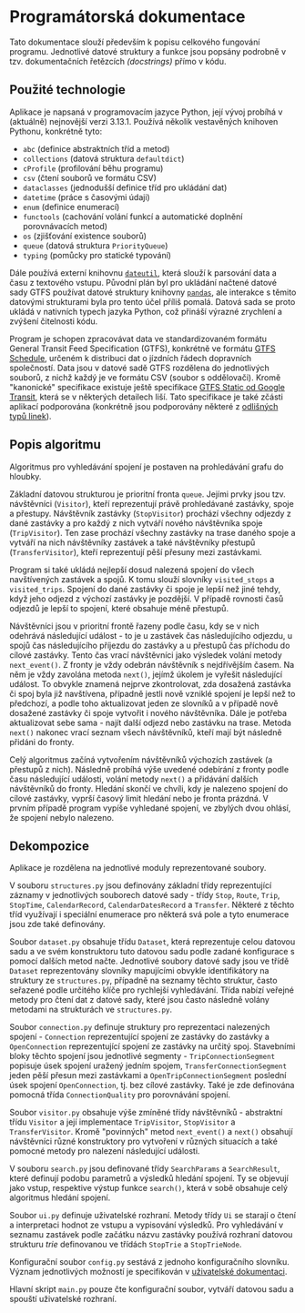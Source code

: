 # Programátorská dokumentace
Tato dokumentace slouží především k popisu celkového fungování programu. Jednotlivé datové struktury a funkce jsou popsány podrobně v tzv. dokumentačních řetězcích *(docstrings)* přímo v kódu.

## Použité technologie
Aplikace je napsaná v programovacím jazyce Python, její vývoj probíhá v (aktuálně) nejnovější verzi 3.13.1. Používá několik vestavěných knihoven Pythonu, konkrétně tyto:
- `abc` (definice abstraktních tříd a metod)
- `collections` (datová struktura `defaultdict`)
- `cProfile` (profilování běhu programu)
- `csv` (čtení souborů ve formátu CSV)
- `dataclasses` (jednodušší definice tříd pro ukládání dat)
- `datetime` (práce s časovými údaji)
- `enum` (definice enumerací)
- `functools` (cachování volání funkcí a automatické doplnění porovnávacích metod)
- `os` (zjišťování existence souborů)
- `queue` (datová struktura `PriorityQueue`)
- `typing` (pomůcky pro statické typování)

Dále používá externí knihovnu [`dateutil`](https://pypi.org/project/python-dateutil/), která slouží k parsování data a času z textového vstupu. Původní plán byl pro ukládání načtené datové sady GTFS používat datové struktury knihovny [`pandas`](https://pandas.pydata.org/), ale interakce s těmito datovými strukturami byla pro tento účel příliš pomalá. Datová sada se proto ukládá v nativních typech jazyka Python, což přináší výrazné zrychlení a zvýšení čitelnosti kódu.

Program je schopen zpracovávat data ve standardizovaném formátu General Transit Feed Specification (GTFS), konkrétně ve formátu [GTFS Schedule](https://gtfs.org/documentation/schedule/reference/), určeném k distribuci dat o jízdních řádech dopravních společností. Data jsou v datové sadě GTFS rozdělena do jednotlivých souborů, z nichž každý je ve formátu CSV (soubor s oddělovači). Kromě "kanonické" specifikace existuje ještě specifikace [GTFS Static od Google Transit](https://developers.google.com/transit/gtfs/reference), která se v některých detailech liší. Tato specifikace je také zčásti aplikací podporována (konkrétně jsou podporovány některé z [odlišných typů linek](https://developers.google.com/transit/gtfs/reference/extended-route-types)).

## Popis algoritmu
Algoritmus pro vyhledávání spojení je postaven na prohledávání grafu do hloubky.

Základní datovou strukturou je prioritní fronta `queue`. Jejími prvky jsou tzv. návštěvníci (`Visitor`), kteří reprezentují právě prohledávané zastávky, spoje a přestupy. Návštěvník zastávky (`StopVisitor`) prochází všechny odjezdy z dané zastávky a pro každý z nich vytváří nového návštěvníka spoje (`TripVisitor`). Ten zase prochází všechny zastávky na trase daného spoje a vytváří na nich návštěvníky zastávek a také návštěvníky přestupů (`TransferVisitor`), kteří reprezentují pěší přesuny mezi zastávkami.

Program si také ukládá nejlepší dosud nalezená spojení do všech navštívených zastávek a spojů. K tomu slouží slovníky `visited_stops` a `visited_trips`. Spojení do dané zastávky či spoje je lepší než jiné tehdy, když jeho odjezd z výchozí zastávky je pozdější. V případě rovnosti časů odjezdů je lepší to spojení, které obsahuje méně přestupů.

Návštěvníci jsou v prioritní frontě řazeny podle času, kdy se v nich odehrává následující událost - to je u zastávek čas následujícího odjezdu, u spojů čas následujícího příjezdu do zastávky a u přestupů čas příchodu do cílové zastávky. Tento čas vrací návštěvníci jako výsledek volání metody `next_event()`. Z fronty je vždy odebrán návštěvník s nejdřívějším časem. Na něm je vždy zavolána metoda `next()`, jejímž úkolem je vyřešit následující událost. To obvykle znamená nejprve zkontrolovat, zda dosažená zastávka či spoj byla již navštívena, případně jestli nově vzniklé spojení je lepší než to předchozí, a podle toho aktualizovat jeden ze slovníků a v případě nově dosažené zastávky či spoje vytvořit i nového návštěvníka. Dále je potřeba aktualizovat sebe sama - najít další odjezd nebo zastávku na trase. Metoda `next()` nakonec vrací seznam všech návštěvníků, kteří mají být následně přidáni do fronty.

Celý algoritmus začíná vytvořením návštěvníků výchozích zastávek (a přestupů z nich). Následně probíhá výše uvedené odebírání z fronty podle času následující události, volání metody `next()` a přidávání dalších návštěvníků do fronty. Hledání skončí ve chvíli, kdy je nalezeno spojení do cílové zastávky, vyprší časový limit hledání nebo je fronta prázdná. V prvním případě program vypíše vyhledané spojení, ve zbylých dvou ohlásí, že spojení nebylo nalezeno.

## Dekompozice
Aplikace je rozdělena na jednotlivé moduly reprezentované soubory.

V souboru `structures.py` jsou definovány základní třídy reprezentující záznamy v jednotlivých souborech datové sady - třídy `Stop`, `Route`, `Trip`, `StopTime`, `CalendarRecord`, `CalendarDatesRecord` a `Transfer`. Některé z těchto tříd využívají i speciální enumerace pro některá svá pole a tyto enumerace jsou zde také definovány.

Soubor `dataset.py` obsahuje třídu `Dataset`, která reprezentuje celou datovou sadu a ve svém konstruktoru tuto datovou sadu podle zadané konfigurace s pomocí dalších metod načte. Jednotlivé soubory datové sady jsou ve třídě `Dataset` reprezentovány slovníky mapujícími obvykle identifikátory na struktury ze `structures.py`, případně na seznamy těchto struktur, často seřazené podle určitého klíče pro rychlejší vyhledávání. Třída nabízí veřejné metody pro čtení dat z datové sady, které jsou často následně volány metodami na strukturách ve `structures.py`.

Soubor `connection.py` definuje struktury pro reprezentaci nalezených spojení - `Connection` reprezentující spojení ze zastávky do zastávky a `OpenConnection` reprezentující spojení ze zastávky na určitý spoj. Stavebními bloky těchto spojení jsou jednotlivé segmenty - `TripConnectionSegment` popisuje úsek spojení uražený jedním spojem, `TransferConnectionSegment` jeden pěší přesun mezi zastávkami a `OpenTripConnectionSegment` poslední úsek spojení `OpenConnection`, tj. bez cílové zastávky. Také je zde definována pomocná třída `ConnectionQuality` pro porovnávání spojení.

Soubor `visitor.py` obsahuje výše zmíněné třídy návštěvníků - abstraktní třídu `Visitor` a její implementace `TripVisitor`, `StopVisitor` a `TransferVisitor`. Kromě "povinných" metod `next_event()` a `next()` obsahují návštěvníci různé konstruktory pro vytvoření v různých situacích a také pomocné metody pro nalezení následující události.

V souboru `search.py` jsou definované třídy `SearchParams` a `SearchResult`, které definují podobu parametrů a výsledků hledání spojení. Ty se objevují jako vstup, respektive výstup funkce `search()`, která v sobě obsahuje celý algoritmus hledání spojení.

Soubor `ui.py` definuje uživatelské rozhraní. Metody třídy `Ui` se starají o čtení a interpretaci hodnot ze vstupu a vypisování výsledků. Pro vyhledávání v seznamu zastávek podle začátku názvu zastávky používá rozhraní datovou strukturu *trie* definovanou ve třídách `StopTrie` a `StopTrieNode`.

Konfigurační soubor `config.py` sestává z jednoho konfiguračního slovníku. Význam jednotlivých možností je specifikován v [uživatelské dokumentaci](user.md).

Hlavní skript `main.py` pouze čte konfigurační soubor, vytváří datovou sadu a spouští uživatelské rozhraní.
